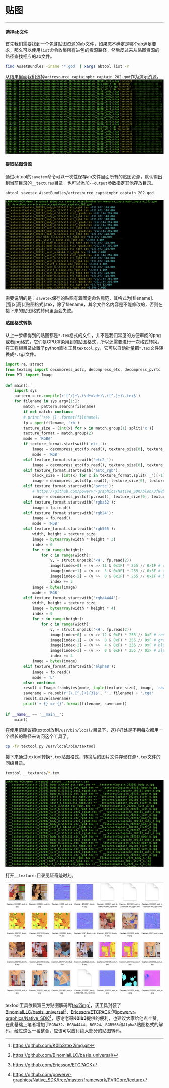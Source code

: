 # 贴图
---

#### 选择ab文件
首先我们需要找到一个包含贴图资源的ab文件，如果您不确定是哪个ab满足要求，那么可以使用`list`命令收集所有进包的资源路径，然后反过来从贴图资源的路径查找相应的ab文件。

```bash
find AssetBundles -iname '*.god' | xargs abtool list -r
```
从结果里面我们选择`artresource_captainpbr_captain_202.god`作为演示资源。
![](captain_202_tex.png)

#### 提取贴图资源

通过abtool的`savetex`命令可以一次性保存ab文件里面所有的贴图资源，默认输出到当前目录的`__textures`目录，也可以添加`--output`参数指定其他存放目录。

```bash
abtool savetex AssetBundles/artresource_captainpbr_captain_202.god
```

![](savetex.png)

需要说明的是：`savetex`保存的贴图有着固定命名规范，其格式为[filename].[宽]x[高].[贴图格式].tex，除了filename，其余文件名内容是不能修改的，否则在接下来的贴图格式转码里面会失败。


#### 贴图格式转换

从上一步骤得到的贴图都是`*.tex`格式的文件，并不是我们常见的方便审阅的png或者jpg格式，它们是GPU渲染用到的贴图格式，所以还需要进行一次格式转换。在工程根目录放置了python脚本工具`textool.py`，它可以自动批量把`*.tex`文件转换成`*.tga`文件。

```python
import re, struct
from tex2img import decompress_astc, decompress_etc, decompress_pvrtc
from PIL import Image

def main():
    import sys
    pattern = re.compile(r'[^/]+\.(\d+x\d+)\.([^.]+)\.tex$')
    for filename in sys.argv[1:]:
        match = pattern.search(filename)
        if not match: continue
        # print('>>> {}'.format(filename))
        fp = open(filename, 'rb')
        texture_size = [int(x) for x in match.group(1).split('x')]
        texture_format = match.group(2)
        mode = 'RGBA'
        if texture_format.startswith('etc_'):
            image = decompress_etc(fp.read(), texture_size[0], texture_size[1], 0)
            mode = 'RGB'
        elif texture_format.startswith('etc2_'):
            image = decompress_etc(fp.read(), texture_size[0], texture_size[1], 3 if texture_format.startswith('etc2_rgba') else 1)
        elif texture_format.startswith('astc_rgb'):
            block_size = [int(x) for x in texture_format.split('_')[-1].split('x')]
            image = decompress_astc(fp.read(), texture_size[0], texture_size[1], block_size[0], block_size[1], False)
        elif texture_format.startswith('pvrtc'):
            # https://github.com/powervr-graphics/Native_SDK/blob/3f88b0f3735774ab9fb718da0aeadd06acf68d21/framework/PVRCore/texture/PVRTDecompress.cpp#L574
            image = decompress_pvrtc(fp.read(), texture_size[0], texture_size[1], 0 if texture_format[-1] == '4' else 1)
        elif texture_format.startswith('rgba32'):
            image = fp.read()
        elif texture_format.startswith('rgb24'):
            image = fp.read()
            mode = 'RGB'
        elif texture_format.startswith('rgb565'):
            width, height = texture_size
            image = bytearray(width * height * 3)
            index = 0
            for r in range(height):
                for c in range(width):
                    v, = struct.unpack('<H', fp.read(2))
                    image[index+0] = (v >> 11 & 0x1F) * 255 // 0x1F # red
                    image[index+1] = (v >>  5 & 0x3F) * 255 // 0x3F # green
                    image[index+2] = (v >>  0 & 0x1F) * 255 // 0x1F # blue
                    index += 3
            image = bytes(image)
            mode = 'RGB'
        elif texture_format.startswith('rgba4444'):
            width, height = texture_size
            image = bytearray(width * height * 4)
            index = 0
            for r in range(height):
                for c in range(width):
                    v, = struct.unpack('<H', fp.read(2))
                    image[index+0] = (v >> 12 & 0xF) * 255 // 0xF # red
                    image[index+1] = (v >>  8 & 0xF) * 255 // 0xF # green
                    image[index+2] = (v >>  4 & 0xF) * 255 // 0xF # blue
                    image[index+3] = (v >>  0 & 0xF) * 255 // 0xF # alpha
                    index += 4
            image = bytes(image)
        elif texture_format.startswith('alpha8'):
            image = fp.read()
            mode = 'L'
        else: continue
        result = Image.frombytes(mode, tuple(texture_size), image, 'raw')
        savename = re.sub(r'(\.[^.]+){3}$', '', filename) + '.tga'
        result.save(savename)
        print('+ {} => {}'.format(filename, savename))

if __name__ == '__main__':
    main()
```

在使用前建议把textool放到`/usr/bin/local/`目录下，这样好处是不用每次都用一个很长的路径来访问这个工具了。

```bash
cp -fv textool.py /usr/local/bin/textool
```

接下来通过textool转换`*.tex`贴图格式，转换后的图片文件存储在源`*.tex`文件的同级目录。

```bash
textool __textures/*.tex
```

![](textool.png)

打开`__textures`目录见证奇迹时刻。

![](textool-save.png)

textool工具依赖第三方贴图解码库[tex2img](https://github.com/K0lb3/tex2img.git)[^1]，该工具封装了[BinomialLLC/basis_universal](https://github.com/BinomialLLC/basis_universal/)[^2]、[Ericsson/ETCPACK](https://github.com/Ericsson/ETCPACK)[^3]和[powervr-graphics/Native_SDK](https://github.com/powervr-graphics/Native_SDK/tree/master/framework/PVRCore/texture)[^4]，感谢老哥**K0lb3**提供的便利，也建议大家给他点个赞。在此基础上笔者增加了`RGBA32`、`RGBA4444`、`RGB24`、`RGB565`和`Alpha8`贴图格式的解码，经过这么一番整合，应该可以应付绝大部分的贴图转码。


[^1]: https://github.com/K0lb3/tex2img.git
[^2]: https://github.com/BinomialLLC/basis_universal/
[^3]: https://github.com/Ericsson/ETCPACK
[^4]: https://github.com/powervr-graphics/Native_SDK/tree/master/framework/PVRCore/texture









